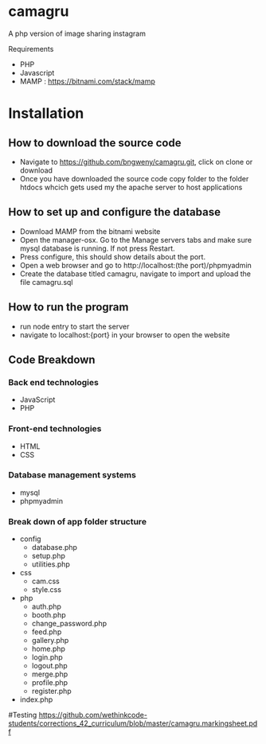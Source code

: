 # camagru
A php version of image sharing instagram

Requirements
- PHP
- Javascript
- MAMP : https://bitnami.com/stack/mamp
# Installation
## How to download the source code
-	Navigate to https://github.com/bngweny/camagru.git, click on clone or download
-	Once you have downloaded the source code copy folder to the folder htdocs whcich gets used my the apache server to host applications
## How to set up and configure the database
-	Download MAMP from the bitnami website
-	Open the manager-osx. Go to the Manage servers tabs and make sure mysql database is running. If not press Restart.
-	Press configure, this should show details about the port.
-	Open a web browser and go to http://localhost:(the port)/phpmyadmin
-	Create the database titled camagru, navigate to import and upload the file camagru.sql
## How to run the program
-	run node entry to start the server
-	navigate to localhost:{port} in your browser to open the website
## Code Breakdown
###	Back end technologies
-	JavaScript
-	PHP
###	Front-end technologies
-	HTML
-	CSS
###	Database management systems
-	mysql
-	phpmyadmin
###	Break down of app folder structure
- config
  - database.php
  - setup.php
  - utilities.php
- css
  - cam.css
  - style.css
- php
  - auth.php
  - booth.php
  - change_password.php
  - feed.php
  - gallery.php
  - home.php
  - login.php
  - logout.php
  - merge.php
  - profile.php
  - register.php
- index.php
       
#Testing
https://github.com/wethinkcode-students/corrections_42_curriculum/blob/master/camagru.markingsheet.pdf
